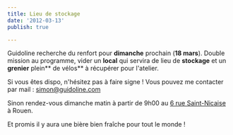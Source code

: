 ```yaml
---
title: Lieu de stockage
date: '2012-03-13'
publish: true

---
```

Guidoline recherche du renfort pour **dimanche** prochain (**18 mars**). Double mission au programme, vider un **local** qui servira de lieu de **stockage** et un **grenier** plein** de vélos** à récupérer pour l'atelier.

Si vous êtes dispo, n'hésitez pas à faire signe ! Vous pouvez me contacter par mail : [simon@guidoline.com](mailto:simon@guidoline.com)

Sinon rendez-vous dimanche matin à partir de 9h00 au [6 rue Saint-Nicaise](http://maps.google.fr/maps?q=6+Rue+Saint-Nicaise,+Rouen&hl=fr&sll=49.443926,1.10304&sspn=0.001463,0.002411&t=w&hnear=6+Rue+Saint-Nicaise,+76000+Rouen,+Seine-Maritime,+Haute-Normandie&z=16) à Rouen.

Et promis il y aura une bière bien fraîche pour tout le monde !